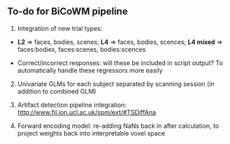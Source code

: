 ## To-do for BiCoWM pipeline 

1) Integration of new trial types:
  - **L2** => faces, bodies, scenes; **L4** => faces, bodies, scences; **L4 mixed** => faces:bodies, faces:scenes, bodies:scences
  
  - Correct/incorrect responses: will these be included in script output? To automatically handle these regressors more easily 
  
2) Univariate GLMs for each subject separated by scanning session (in addition to combined GLM) 

3) Artifact detection pipeline integration: http://www.fil.ion.ucl.ac.uk/spm/ext/#TSDiffAna

4) Forward encoding model: re-adding NaNs back in after calculation, to project weights back into interpretable voxel space 
